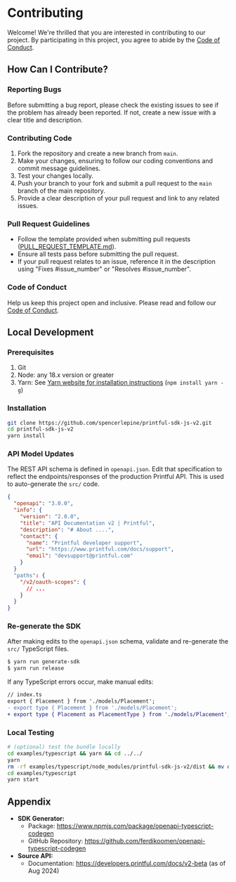 # Contributing

Welcome! We're thrilled that you are interested in contributing to our project. By participating in this project, you agree to abide by the [Code of Conduct](./CODE_OF_CONDUCT.md).

## How Can I Contribute?

### Reporting Bugs

Before submitting a bug report, please check the existing issues to see if the problem has already been reported. If not, create a new issue with a clear title and description.

### Contributing Code

1. Fork the repository and create a new branch from `main`.
2. Make your changes, ensuring to follow our coding conventions and commit message guidelines.
3. Test your changes locally.
4. Push your branch to your fork and submit a pull request to the `main` branch of the main repository.
5. Provide a clear description of your pull request and link to any related issues.

### Pull Request Guidelines

- Follow the template provided when submitting pull requests ([PULL_REQUEST_TEMPLATE.md](./.github/PULL_REQUEST_TEMPLATE.md)).
- Ensure all tests pass before submitting the pull request.
- If your pull request relates to an issue, reference it in the description using "Fixes #issue_number" or "Resolves #issue_number".

### Code of Conduct

Help us keep this project open and inclusive. Please read and follow our [Code of Conduct](./CODE_OF_CONDUCT.md).

## Local Development

### Prerequisites

1. Git
1. Node: any 18.x version or greater
1. Yarn: See [Yarn website for installation instructions](https://yarnpkg.com/lang/en/docs/install/) (`npm install yarn -g`)

### Installation

```sh
git clone https://github.com/spencerlepine/printful-sdk-js-v2.git
cd printful-sdk-js-v2
yarn install
```

### API Model Updates

The REST API schema is defined in `openapi.json`. Edit that specification to reflect the endpoints/responses of the production Printful API. This is used to auto-generate the
`src/` code.

```json
{
  "openapi": "3.0.0",
  "info": {
    "version": "2.0.0",
    "title": "API Documentation v2 | Printful",
    "description": "# About ....",
    "contact": {
      "name": "Printful developer support",
      "url": "https://www.printful.com/docs/support",
      "email": "devsupport@printful.com"
    }
  }
  "paths": {
    "/v2/oauth-scopes": {
      // ...
    }
  }
}
```

### Re-generate the SDK

After making edits to the `openapi.json` schema, validate and re-generate the `src/` TypeScript files.

```sh
$ yarn run generate-sdk
$ yarn run release
```

If any TypeScript errors occur, make manual edits:

```diff
// index.ts
export { Placement } from './models/Placement';
- export type { Placement } from './models/Placement';
+ export type { Placement as PlacementType } from './models/Placement';
```

### Local Testing

```sh
# (optional) test the bundle locally
cd examples/typescript && yarn && cd ../../
yarn
rm -rf examples/typescript/node_modules/printful-sdk-js-v2/dist && mv dist examples/typescript/node_modules/printful-sdk-js-v2
cd examples/typescript
yarn start
```

## Appendix

- **SDK Generator:**
  - Package: https://www.npmjs.com/package/openapi-typescript-codegen
  - GitHub Repository: https://github.com/ferdikoomen/openapi-typescript-codegen
- **Source API:**
  - Documentation: https://developers.printful.com/docs/v2-beta (as of Aug 2024)
